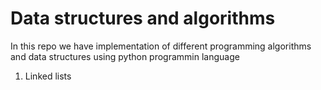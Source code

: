 
# Data structures and algorithms

In this repo we have implementation of different programming algorithms and data structures using python programmin language

1. Linked lists

